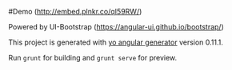 #Demo (http://embed.plnkr.co/qI59RW/)

Powered by UI-Bootstrap (https://angular-ui.github.io/bootstrap/)

This project is generated with [yo angular generator](https://github.com/yeoman/generator-angular)
version 0.11.1.

Run `grunt` for building and `grunt serve` for preview.


